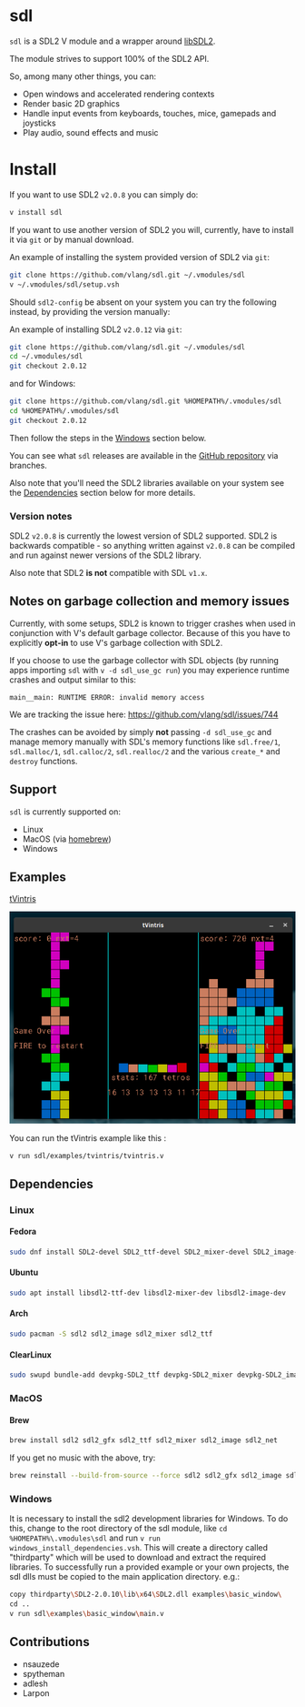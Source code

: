 # sdl

`sdl` is a SDL2 V module and a wrapper around [libSDL2](https://www.libsdl.org/).

The module strives to support 100% of the SDL2 API.

So, among many other things, you can:
- Open windows and accelerated rendering contexts
- Render basic 2D graphics
- Handle input events from keyboards, touches, mice, gamepads and joysticks
- Play audio, sound effects and music

# Install

If you want to use SDL2 `v2.0.8` you can simply do:
```bash
v install sdl
```

If you want to use another version of SDL2 you will, currently, have to install
it via `git` or by manual download.

An example of installing the system provided version of SDL2 via `git`:
```bash
git clone https://github.com/vlang/sdl.git ~/.vmodules/sdl
v ~/.vmodules/sdl/setup.vsh
```

Should `sdl2-config` be absent on your system you can try the following instead,
by providing the version manually:

An example of installing SDL2 `v2.0.12` via `git`:
```bash
git clone https://github.com/vlang/sdl.git ~/.vmodules/sdl
cd ~/.vmodules/sdl
git checkout 2.0.12
```
and for Windows:
```bash
git clone https://github.com/vlang/sdl.git %HOMEPATH%/.vmodules/sdl
cd %HOMEPATH%/.vmodules/sdl
git checkout 2.0.12
```
Then follow the steps in the [Windows](#windows) section below.

You can see what `sdl` releases are available in the [GitHub repository](https://github.com/vlang/sdl/branches) via branches.

Also note that you'll need the SDL2 libraries available on your system
see the [Dependencies](#dependencies) section below for more details.

### Version notes

SDL2 `v2.0.8` is currently the lowest version of SDL2 supported.
SDL2 is backwards compatible - so anything written against `v2.0.8` can be compiled and run
against newer versions of the SDL2 library.

Also note that SDL2 **is not** compatible with SDL `v1.x`.

## Notes on garbage collection and memory issues

Currently, with some setups, SDL2 is known to trigger crashes when used in conjunction
with V's default garbage collector. Because of this you have to explicitly **opt-in**
to use V's garbage collection with SDL2.

If you choose to use the garbage collector with SDL objects
(by running apps importing `sdl` with `v -d sdl_use_gc run`)
you may experience runtime crashes and output similar to this:

```
main__main: RUNTIME ERROR: invalid memory access
```

We are tracking the issue here: https://github.com/vlang/sdl/issues/744

The crashes can be avoided by simply **not** passing `-d sdl_use_gc` and
manage memory manually with SDL's memory functions like `sdl.free/1`, `sdl.malloc/1`,
`sdl.calloc/2`, `sdl.realloc/2` and the various `create_*` and `destroy` functions.

## Support

`sdl` is currently supported on:
- Linux
- MacOS (via [homebrew](https://brew.sh/))
- Windows

## Examples

[tVintris](examples/tvintris)

![tVintris screenshot](/examples/assets/images/tvintris.png)

You can run the tVintris example like this :
```
v run sdl/examples/tvintris/tvintris.v
```

## Dependencies

### Linux

#### Fedora
```bash
sudo dnf install SDL2-devel SDL2_ttf-devel SDL2_mixer-devel SDL2_image-devel
```
#### Ubuntu
```bash
sudo apt install libsdl2-ttf-dev libsdl2-mixer-dev libsdl2-image-dev
```

#### Arch
```bash
sudo pacman -S sdl2 sdl2_image sdl2_mixer sdl2_ttf
```

#### ClearLinux
```bash
sudo swupd bundle-add devpkg-SDL2_ttf devpkg-SDL2_mixer devpkg-SDL2_image
```

### MacOS

#### Brew
```bash
brew install sdl2 sdl2_gfx sdl2_ttf sdl2_mixer sdl2_image sdl2_net
```

If you get no music with the above, try:
```bash
brew reinstall --build-from-source --force sdl2 sdl2_gfx sdl2_image sdl2_mixer sdl2_net sdl2_ttf webp libtiff libmodplug libogg
```

### Windows
It is necessary to install the sdl2 development libraries for Windows.
To do this, change to the root directory of the sdl module, like
`cd %HOMEPATH%\.vmodules\sdl`
and run
`v run windows_install_dependencies.vsh`.
This will create a directory called "thirdparty" which will be used to download and
extract the required libraries. To successfully run a provided example or your own projects,
the sdl dlls must be copied to the main application directory. e.g.:
```bash
copy thirdparty\SDL2-2.0.10\lib\x64\SDL2.dll examples\basic_window\
cd ..
v run sdl\examples\basic_window\main.v
```

## Contributions

- nsauzede
- spytheman
- adlesh
- Larpon
